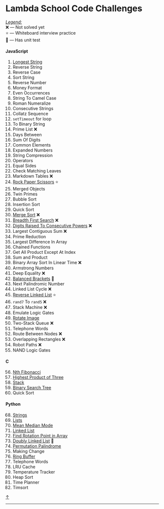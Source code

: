 # <a name="0"></a>Lambda School Code Challenges

<u>*Legend:*</u>  
❌ — Not solved yet  
⭐️ — Whiteboard interview practice  
📝 — Has unit test

#### JavaScript

01. [Longest String](01.%20Longest%20String/)
02. Reverse String
03. Reverse Case
04. Sort String
05. Reverse Number
06. Money Format
07. Even Occurrences
08. String To Camel Case
09. Roman Numeralize
10. Consecutive Strings
11. Collatz Sequence
12. `setTimeout` for loop
13. To Binary String
14. Prime List ❌
15. Days Between
16. Sum Of Digits
17. Common Elements
18. Expanded Numbers
19. String Compression
20. Operators
21. Equal Sides
22. Check Matching Leaves
23. Markdown Tables ❌
24. [Rock Paper Scissors](24.%20Rock%20Paper%20Scissors) ⭐️
25. Merged Objects
26. Twin Primes
27. Bubble Sort
28. Insertion Sort
29. Quick Sort
30. [Merge Sort](30.%20Merge%20Sort) ❌
31. [Breadth First Search](31.%20Breadth%20First%20Search) ❌
32. [Digits Raised To Consecutive Powers](31.%20Digits%20Raised%20to%20Consecutive%20Powers) ❌
33. Largest Contiguous Sum ❌
34. Prime Reduction
35. Largest Difference In Array
36. Chained Functions
37. Get All Product Except At Index
38. Sum and Product
39. Binary Array Sort In Linear Time ❌
40. Armstrong Numbers
41. Deep Equality ❌
42. [Balanced Brackets](42.%20Balanced%20Brackets) 📝
43. Next Palindromic Number
44. Linked List Cycle ❌
45. [Reverse Linked List](45.%20Reverse%20Linked%20List) ⭐️
46. `rand7` To `rand5` ❌
47. Stack Machine ❌
48. Emulate Logic Gates
49. [Rotate Image](49.%20Rotate%20Image)
50. Two-Stack Queue ❌
51. Telephone Words
52. Route Between Nodes ❌
53. Overlapping Rectangles ❌
54. Robot Paths ❌
55. NAND Logic Gates

#### C

56. [Nth Fibonacci](56.%20[C]%20Nth%20Fibonacci)
57. [Highest Product of Three](57.%20[C]%20Highest%20Product%20of%20Three)
58. [Stack](58.%20[C]%20Stack)
59. [Binary Search Tree](59.%20[C]%20Binary%20Search%20Tree)
62. Quick Sort

#### Python

68. [Strings](68.%20[py]%20Strings)
69. [Lists](69.%20[py]%20Lists)
70. [Mean Median Mode](70.%20[py]%20Mean%20Median%20Mode)
71. [Linked List](71.%20[py]%20Linked%20List)
72. [Find Rotation Point in Array](72.%20[py]%20Find%20Rotation%20Point)
73. [Doubly Linked List](73.%20[py]%20Doubly%20Linked%20List) 📝
74. [Permutation Palindrome](74.%20[py]%20Permutation%20Palindrome)
75. Making Change
76. [Ring Buffer](76.%20[py]%20Ring%20Buffer)
77. Telephone Words
78. LRU Cache
79. Temperature Tracker
80. Heap Sort
81. Time Planner
82. Timsort

[↑](#0)
***